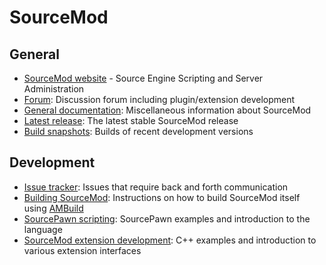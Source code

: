 SourceMod
=========

General
-------
- [SourceMod website](http://www.sourcemod.net) - Source Engine Scripting and Server Administration
- [Forum](https://forums.alliedmods.net/forumdisplay.php?f=52): Discussion forum including plugin/extension development
- [General documentation](https://wiki.alliedmods.net/Category:SourceMod_Documentation): Miscellaneous information about SourceMod
- [Latest release](http://www.sourcemod.net/downloads.php): The latest stable SourceMod release
- [Build snapshots](http://www.sourcemod.net/snapshots.php): Builds of recent development versions
 
Development
-----------
- [Issue tracker](https://bugs.alliedmods.net): Issues that require back and forth communication
- [Building SourceMod](https://wiki.alliedmods.net/Building_SourceMod): Instructions on how to build SourceMod itself using [AMBuild](https://github.com/alliedmodders/ambuild)
- [SourcePawn scripting](https://wiki.alliedmods.net/Category:SourceMod_Scripting): SourcePawn examples and introduction to the language
- [SourceMod extension development](https://wiki.alliedmods.net/Category:SourceMod_Development): C++ examples and introduction to various extension interfaces
